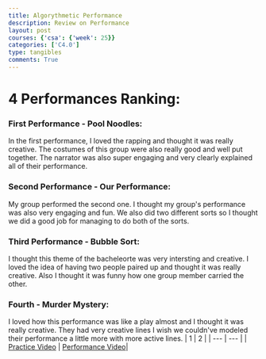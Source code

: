 ```yaml
---
title: Algorythmetic Performance
description: Review on Performance
layout: post
courses: {'csa': {'week': 25}}
categories: ['C4.0']
type: tangibles
comments: True
---
```


# 4 Performances Ranking:

### First Performance - Pool Noodles:
In the first performance, I loved the rapping and thought it was really creative. The costumes of this group were also really good and well put together. The narrator was also super engaging and very clearly explained all of their performance.

### Second Performance - Our Performance:
My group performed the second one. I thought my group's performance was also very engaging and fun. We also did two different sorts so I thought we did a good job for managing to do both of the sorts.

### Third Performance - Bubble Sort:
I thought this theme of the bacheleorte was very intersting and creative. I loved the idea of having two people paired up and thought it was really creative. Also I thought it was funny how one group member carried the other.

### Fourth - Murder Mystery:
I loved how this performance was like a play almost and I thought it was really creative. They had very creative lines I wish we couldn've modeled their performance a little more with more active lines.
| 1 | 2 |
| --- | --- |
| [Practice Video](https://www.youtube.com/watch?v=FyDWarOKnFU) | [Performance Video](https://www.youtube.com/watch?v=-2_5y01plFk)|

